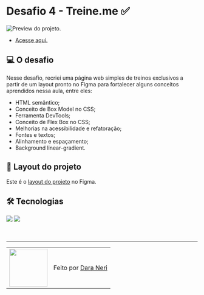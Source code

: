 # Desafio 4 - Treine.me ✅

<img src="./.github/preview-desafio-03.png" alt="Preview do projeto." />

- <a href="">Acesse aqui.</a>

## 💻 O desafio

Nesse desafio, recriei uma página web simples de treinos exclusivos a partir de um layout pronto no Figma para fortalecer alguns conceitos aprendidos nessa aula, entre eles:

- HTML semântico;
- Conceito de Box Model no CSS;
- Ferramenta DevTools;
- Conceito de Flex Box no CSS;
- Melhorias na acessibilidade e refatoração;
- Fontes e textos;
- Alinhamento e espaçamento;
- Background linear-gradient.

## 🎨 Layout do projeto

Este é o <a href="https://www.figma.com/file/rkDOHGPwwFtBNqEdHSuQPd/Projeto-02---Explorer?node-id=0%3A1">layout do projeto</a> no Figma.

## 🛠 Tecnologias

<div>
    <img src="https://img.shields.io/badge/HTML5-E34F26?style=for-the-badge&logo=html5&logoColor=white" />
    <img src="https://img.shields.io/badge/CSS3-1572B6?style=for-the-badge&logo=css3&logoColor=white" />
</div>
<br>

<br>

---

<table>
  <tr>
    <td>
      <img src="https://github.com/daragneri.png" width="100px" />
    </td>
    <td>
      Feito por <a href="https://github.com/daragneri">Dara Neri</a>
    </td>
  </tr>
</table>
